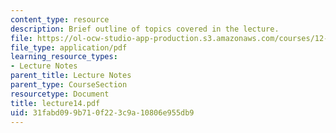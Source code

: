 ```yaml
---
content_type: resource
description: Brief outline of topics covered in the lecture.
file: https://ol-ocw-studio-app-production.s3.amazonaws.com/courses/12-800-fluid-dynamics-of-the-atmosphere-and-ocean-fall-2004/31fabd099b710f223c9a10806e955db9_lecture14.pdf
file_type: application/pdf
learning_resource_types:
- Lecture Notes
parent_title: Lecture Notes
parent_type: CourseSection
resourcetype: Document
title: lecture14.pdf
uid: 31fabd09-9b71-0f22-3c9a-10806e955db9
---
```

